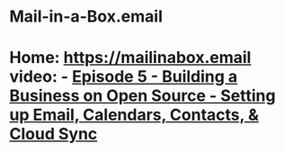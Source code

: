 # Mail-in-a-Box.email
# Home: https://mailinabox.email  video: - [Episode 5 - Building a Business on Open Source - Setting up Email, Calendars, Contacts, &amp; Cloud Sync](https://youtu.be/bzxNb_fcqnA)
